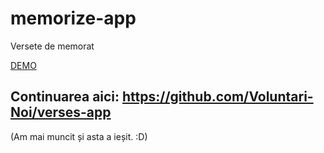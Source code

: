 # memorize-app
Versete de memorat

[DEMO](https://voluntari-noi.github.io/memorize-app/)

## Continuarea aici: https://github.com/Voluntari-Noi/verses-app
(Am mai muncit și asta a ieșit. :D)
